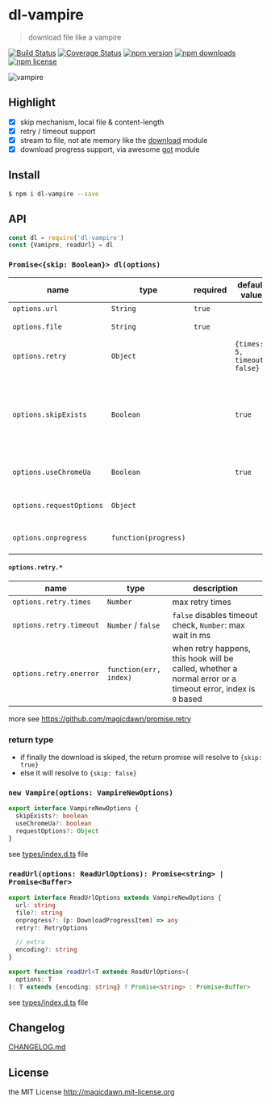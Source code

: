 # dl-vampire

> download file like a vampire

[![Build Status](https://img.shields.io/travis/magicdawn/dl-vampire.svg?style=flat-square)](https://travis-ci.org/magicdawn/dl-vampire)
[![Coverage Status](https://img.shields.io/codecov/c/github/magicdawn/dl-vampire.svg?style=flat-square)](https://codecov.io/gh/magicdawn/dl-vampire)
[![npm version](https://img.shields.io/npm/v/dl-vampire.svg?style=flat-square)](https://www.npmjs.com/package/dl-vampire)
[![npm downloads](https://img.shields.io/npm/dm/dl-vampire.svg?style=flat-square)](https://www.npmjs.com/package/dl-vampire)
[![npm license](https://img.shields.io/npm/l/dl-vampire.svg?style=flat-square)](http://magicdawn.mit-license.org)

![vampire](https://cdn.jsdelivr.net/gh/magicdawn/dl-vampire/vampire.jpeg)

## Highlight

- [x] skip mechanism, local file & content-length
- [x] retry / timeout support
- [x] stream to file, not ate memory like the [download](https://github.com/kevva/download/issues?utf8=%E2%9C%93&q=memory+) module
- [x] download progress support, via awesome [got](https://github.com/sindresorhus/got) module

## Install

```sh
$ npm i dl-vampire --save
```

## API

```js
const dl = require('dl-vampire')
const {Vamipre, readUrl} = dl
```

### `Promise<{skip: Boolean}> dl(options)`

| name                     | type                 | required | default value                | description                                                                                                         |
| ------------------------ | -------------------- | -------- | ---------------------------- | ------------------------------------------------------------------------------------------------------------------- |
| `options.url`            | `String`             | `true`   |                              | the download url                                                                                                    |
| `options.file`           | `String`             | `true`   |                              | the local target file path                                                                                          |
| `options.retry`          | `Object`             |          | `{times: 5, timeout: false}` | retry options, will pass to [promise.retry](https://github.com/magicdawn/promise.retry#pretry)                      |
| `options.skipExists`     | `Boolean`            |          | `true`                       | if local file already exists _AND_ file stat size match response `content-length` size, the download will be skiped |
| `options.useChromeUa`    | `Boolean`            |          | `true`                       | use `user-agent` of the Chrome Browser                                                                              |
| `options.requestOptions` | `Object`             |          |                              | custom request options, see [request options](https://github.com/request/request#requestoptions-callback)           |
| `options.onprogress`     | `function(progress)` |          |                              | [got `downloadProgress` event listener](https://github.com/sindresorhus/got#ondownloadprogress-progress)            |

#### `options.retry.*`

| name                    | type                   | description                                                                                                 |
| ----------------------- | ---------------------- | ----------------------------------------------------------------------------------------------------------- |
| `options.retry.times`   | `Number`               | max retry times                                                                                             |
| `options.retry.timeout` | `Number` / `false`     | `false` disables timeout check, `Number`: max wait in ms                                                    |
| `options.retry.onerror` | `function(err, index)` | when retry happens, this hook will be called, whether a normal error or a timeout error, index is `0` based |

more see https://github.com/magicdawn/promise.retry

### return type

- if finally the download is skiped, the return promise will resolve to `{skip: true}`
- else it will resolve to `{skip: false}`

### `new Vampire(options: VampireNewOptions)`

```ts
export interface VampireNewOptions {
  skipExists?: boolean
  useChromeUa?: boolean
  requestOptions?: Object
}
```

see [types/index.d.ts](types/index.d.ts) file

### `readUrl(options: ReadUrlOptions): Promise<string> | Promise<Buffer>`

```ts
export interface ReadUrlOptions extends VampireNewOptions {
  url: string
  file?: string
  onprogress?: (p: DownloadProgressItem) => any
  retry?: RetryOptions

  // extra
  encoding?: string
}

export function readUrl<T extends ReadUrlOptions>(
  options: T
): T extends {encoding: string} ? Promise<string> : Promise<Buffer>
```

see [types/index.d.ts](types/index.d.ts) file

## Changelog

[CHANGELOG.md](CHANGELOG.md)

## License

the MIT License http://magicdawn.mit-license.org

